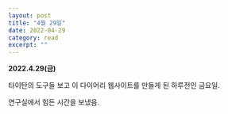 ```yaml
---
layout: post
title: "4월 29일" 
date: 2022-04-29 
category: read 
excerpt: ""
---
```


 **2022.4.29(금)**

타이탄의 도구들 보고 이 다이어리 웹사이트를 만들게 된 하루전인 금요일.

연구실에서 힘든 시간을 보냈음.
